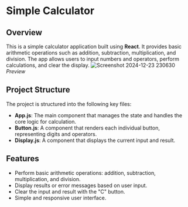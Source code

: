# Simple Calculator

## Overview

This is a simple calculator application built using **React**. It provides basic arithmetic operations such as addition, subtraction, multiplication, and division. The app allows users to input numbers and operators, perform calculations, and clear the display.
![Screenshot 2024-12-23 230630](https://github.com/user-attachments/assets/ea1909f7-c3f3-42e8-b26d-8d2fcad264f3)
<i>Preview</i>

## Project Structure

The project is structured into the following key files:

- **App.js**: The main component that manages the state and handles the core logic for calculation.
- **Button.js**: A component that renders each individual button, representing digits and operators.
- **Display.js**: A component that displays the current input and result.

## Features

- Perform basic arithmetic operations: addition, subtraction, multiplication, and division.
- Display results or error messages based on user input.
- Clear the input and result with the "C" button.
- Simple and responsive user interface.
